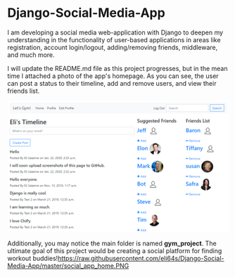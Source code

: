 # Django-Social-Media-App
I am developing a social media web-application with Django to deepen my understanding in the functionality of user-based applications in areas like registration, account login/logout, adding/removing friends, middleware, and much more.

I will update the README.md file as this project progresses, but in the mean time I attached a photo of the app's homepage. As you can see, the user can post a status to their timeline, add and remove users, and view their friends list.

![HomePageImage](https://github.com/eli64s/Django-Social-Media-App/blob/master/%5BIMAGES%5Dsocial_app_hompage.PNG)

Additionally, you may notice the main folder is named **gym_project**. The ultimate goal of this project would be creating a social platform for finding workout buddies!https://raw.githubusercontent.com/eli64s/Django-Social-Media-App/master/social_app_home.PNG
